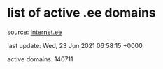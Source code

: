 # list of active .ee domains

source: [internet.ee](https://internet.ee/domains/ee-zone-file)

last update: Wed, 23 Jun 2021 06:58:15 +0000

active domains: 140711
